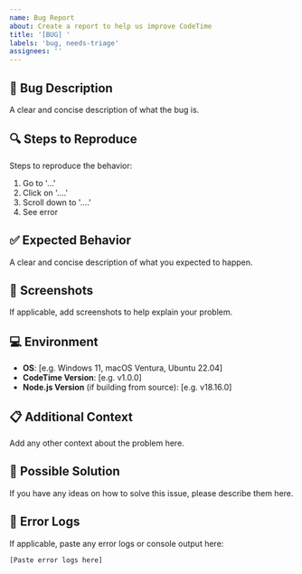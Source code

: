 ```yaml
---
name: Bug Report
about: Create a report to help us improve CodeTime
title: '[BUG] '
labels: 'bug, needs-triage'
assignees: ''
---
```


## 🐛 Bug Description

A clear and concise description of what the bug is.

## 🔍 Steps to Reproduce

Steps to reproduce the behavior:

1. Go to '...'
2. Click on '....'
3. Scroll down to '....'
4. See error

## ✅ Expected Behavior

A clear and concise description of what you expected to happen.

## 📸 Screenshots

If applicable, add screenshots to help explain your problem.

## 💻 Environment

- **OS**: [e.g. Windows 11, macOS Ventura, Ubuntu 22.04]
- **CodeTime Version**: [e.g. v1.0.0]
- **Node.js Version** (if building from source): [e.g. v18.16.0]

## 📋 Additional Context

Add any other context about the problem here.

## 🔬 Possible Solution

If you have any ideas on how to solve this issue, please describe them here.

## 📝 Error Logs

If applicable, paste any error logs or console output here:

```
[Paste error logs here]
``` 
